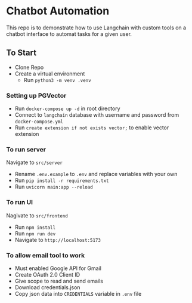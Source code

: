 # Chatbot Automation

This repo is to demonstrate how to use Langchain with custom tools on a chatbot interface to automat tasks for a given user.

## To Start

- Clone Repo
- Create a virtual environment
  - Run `python3 -m venv .venv`

### Setting up PGVector

- Run `docker-compose up -d` in root directory
- Connect to `langchain` database with username and password from `docker-compose.yml`
- Run `create extension if not exists vector;` to enable vector extension

### To run server

Navigate to `src/server`

- Rename `.env.example` to `.env` and replace variables with your own
- Run `pip install -r requirements.txt`
- Run `uvicorn main:app --reload`

### To run UI

Nagivate to `src/frontend`

- Run `npm install`
- Run `npm run dev`
- Navigate to `http://localhost:5173`

### To allow email tool to work

- Must enabled Google API for Gmail
- Create OAuth 2.0 Client ID
- Give scope to read and send emails
- Download credentials.json
- Copy json data into `CREDENTIALS` variable in `.env` file
